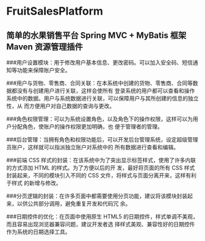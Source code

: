 # FruitSalesPlatform
## 简单的水果销售平台 Spring MVC + MyBatis 框架 Maven 资源管理插件

###用户设置模块：用于修改用户基本信息、更改密码。可以加入安全码、短信通知等功能来保障账户安全。

###用户与货物、零售商、合同关联：在本系统中创建的货物、零售商、合同等数据都没有与创建用户进行关联，这样会使所有
登录系统的用户都可以查看和操作系统中的数据。用户与系统数据进行关联，可以保障用户与其所创建的信息的独立性，从
而方便用户对自己数据的查询与更改。

###角色权限管理：可以为系统设置角色，以及角色下的操作权限，这样可以为用户分配角色，使账户的操作权限更加明确，也
便于管理者的管理。

###后台管理：当拥有角色和权限功能后，可以开发后台管理系统，设定超级管理员账户，这样就可以指派独立账户对系统中的
所有数据进行查看和编辑。

###前端 CSS 样式的封装：在该系统中为了突出显示标签样式，使用了许多内联的方式添加 HTML 的样式。为了方便以后的开
发，最好将页面的所有 CSS 样式封装起来，不同的模块引入不同的 CSS 文件，将样式与页面分离开来，这样有利于样式
的新增与修改。

###分页逻辑的封装：在许多页面中都需要使用分页功能，建议将该模块封装起来，以供公共部分调用，避免重复开发和代码冗
余。

###日期控件的优化：在页面中使用原生 HTML5 的日期控件，样式单调不美观，而且容易出现浏览器兼容问题，建议开发者选
择样式美观、兼容性好的日期控件作为系统的日期选择工具。
